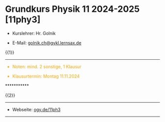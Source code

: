 <!--
author: Christian Golnik

language: de

@style
.lia-effect__circle {
    display: none !important;
}

@media (min-width: 600px) {
    .newspaper {
        column-count: 2;
        column-gap: 40px;
        column-rule: 1px solid lightblue;
    }
}

h1, h2, h3, h4, h5, h6 {
  column-span: all;
}

.cb {
    break-before: column;
}
@end

mode: Presentation

@onload
window.LIA.settings.font_size = 2
@end

@@@ ogy.de/11ph3 deaktivieren: https://ogy.de/del.cvv2y5l7old0u7gamlc1

-->

# Grundkurs Physik 11 2024-2025 [11phy3]

- Kurslehrer: Hr. Golnik

- E-Mail: golnik.ch@gykl.lernsax.de

{{1}}
***********
<span style="color:orange">

- Noten: mind. 2 sonstige, 1 Klausur

- Klausurtermin: Montag 11.11.2024

</span>
***********

{{2}}
***********

- Webseite: [ogy.de/11ph3](https://ogy.de/11ph3)

***********
